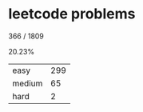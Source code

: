 # leetcode problems

366 / 1809

20.23%

|        |     |
| ------ | --- |
| easy   | 299  |
| medium | 65   |
| hard   | 2   |

